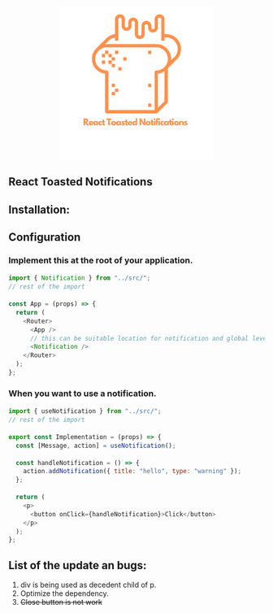 <div width="100%" align="center">
  <img align="center width="300" height="300" src="./logo/logo2.png">
</div>

## React Toasted Notifications

## Installation:

## Configuration

### Implement this at the root of your application.

```js
import { Notification } from "../src/";
// rest of the import

const App = (props) => {
  return (
    <Router>
      <App />
      // this can be suitable location for notification and global level.
      <Notification />
    </Router>
  );
};
```

### When you want to use a notification.

```js
import { useNotification } from "../src/";
// rest of the import

export const Implementation = (props) => {
  const [Message, action] = useNotification();

  const handleNotification = () => {
    action.addNotification({ title: "hello", type: "warning" });
  };

  return (
    <p>
      <button onClick={handleNotification}>Click</button>
    </p>
  );
};
```

## List of the update an bugs:

1. div is being used as decedent child of p.
2. Optimize the dependency.
3. ~~Close button is not work~~
